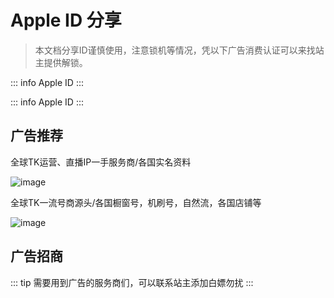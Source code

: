 # Apple ID 分享
> 本文档分享ID谨慎使用，注意锁机等情况，凭以下广告消费认证可以来找站主提供解锁。

::: info Apple ID
<GetAppleID />
:::

::: info Apple ID
<GetAppleID />
:::

## 广告推荐

全球TK运营、直播IP一手服务商/各国实名资料

 ![image](/a598b120c44bfba5c166c1729036d3c.jpg)

全球TK一流号商源头/各国橱窗号，机刷号，自然流，各国店铺等                        

![image](/3da58991b100fd9ec715f3068b403cf.jpg)                             





## 广告招商

::: tip
需要用到广告的服务商们，可以联系站主添加白嫖勿扰
:::

